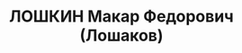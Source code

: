 ---
title: ЛОШКИН Макар Федорович (Лошаков)
description: 'Род. в 1902, Пермская обл., Пермско-Ильинский р-н, д. Ложкина [?], русский.
  Проживал: г. Пермь.

  Арестован 15.07.1937. Обв.: вредительство, терр., антисоветская деятельность. Приговор:
  23.08.1938 – 15 лет лишения свободы'
---